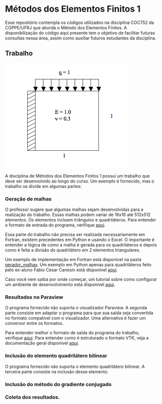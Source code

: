 # Métodos dos Elementos Finitos 1

Esse repositório contempla os códigos utilizados na disciplina COC752 da COPPE/UFRJ que aborda o Método dos Elementos Finitos. A disponibilização do código aqui presente tem o objetivo de facilitar futuras consultas nessa área, assim como auxiliar futuros estudantes da disciplina.

## Trabalho

![](imagens/problema.png)

A disciplina de Métodos dos Elementos Finitos 1 possui um trabalho que deve ser desenvolvido ao longo do curso. Um exemplo é fornecido, mas o trabalho se divide em algumas partes:

### Geração de malhas

O professor sugere que algumas malhas sejam desenvolvidas para a realização do trabalho. Essas malhas podem variar de 16x16 até 512x512 elementos. Os elementos incluem triângulos e quadriláteros. Para entender o formato de entrada do programa, verifique [aqui](FORMATO_ENTRADA.md).

Essa parte do trabalho não precisa ser realizada necessariamente em Fortran, existem precedentes em Python e usando o Excel. O importante é entender a lógica de como a malha é gerada para os quadriláteros e depois como é feita a divisão do quadrilátero em 2 elementos triangulares.

Um exemplo de implementação em Fortran está disponível na pasta [gerador_malhas](gerador_malhas). Um exemplo em Python apenas para quadriláteros feito pelo ex-aluno Fabio Cesar Canesin está disponível [aqui](https://github.com/canesin/MEF/blob/master/malhas_trabalho/quadradounitario.py).

Caso você nem saiba por onde começar, um tutorial sobre como configurar um ambiente de desenvolvimento está disponível [aqui](SETUP.md).

### Resultados no Paraview

O programa fornecido não suporta o visualizador Paraview. A segunda parte consiste em adaptar o programa para que sua saída seja convertida no formato compatível com o visualizador. Uma alternativa é fazer um conversor entre os formatos.

Para entender melhor o formato de saída do programa do trabalho, verifique [aqui](FORMATO_SAIDA.md). Para entender como é estruturado o formato VTK, veja a documentação geral disponível [aqui](http://computingforscientists.info/ParaView).

### Inclusão do elemento quadrilátero bilinear

O programa fornecido não suporta o elemento quadrilátero bilinear. A terceira parte consiste na inclusão desse elemento.

### Inclusão do método do gradiente conjugado

### Coleta dos resultados.